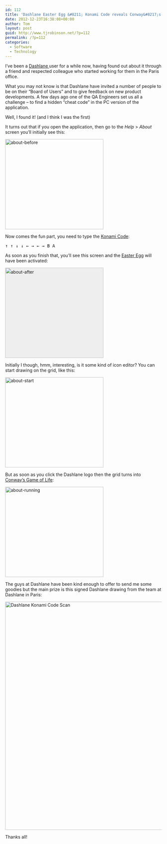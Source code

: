 ```yaml
---
id: 112
title: 'Dashlane Easter Egg &#8211; Konami Code reveals Conway&#8217;s Game of Life'
date: 2012-12-23T16:38:08+00:00
author: Tom
layout: post
guid: http://www.tjrobinson.net/?p=112
permalink: /?p=112
categories:
  - Software
  - Technology
---
```

I&#8217;ve been a <a href="https://www.dashlane.com/en/cs/3b9ade75" target="_blank">Dashlane </a>user for a while now, having found out about it through a friend and respected colleague who started working for them in the Paris office.

What you may not know is that Dashlane have invited a number of people to be on their &#8220;Board of Users&#8221; and to give feedback on new product developments. A few days ago one of the QA Engineers set us all a challenge &#8211; to find a hidden &#8220;cheat code&#8221; in the PC version of the application.

Well, I found it! (and I think I was the first)

It turns out that if you open the application, then go to the _Help_ > _About_ screen you&#8217;ll initially see this:

<a href="http://www.tjrobinson.net/?attachment_id=117" rel="attachment wp-att-117"><img class="alignnone size-full wp-image-117" alt="about-before" src="http://www.tjrobinson.net/wp-content/uploads/2012/12/about-before.png" width="316" height="289" srcset="http://www.tjrobinson.net/wp-content/uploads/2012/12/about-before.png 316w, http://www.tjrobinson.net/wp-content/uploads/2012/12/about-before-300x274.png 300w" sizes="(max-width: 316px) 100vw, 316px" /></a>

Now comes the fun part, you need to type the <a href="http://en.wikipedia.org/wiki/Konami_Code" target="_blank">Konami Code</a>:

<kbd>↑ </kbd><kbd>↑ </kbd><kbd>↓ </kbd><kbd>↓ </kbd><kbd>← </kbd><kbd>→ </kbd><kbd>← </kbd><kbd>→ </kbd><kbd>B </kbd><kbd>A</kbd>

As soon as you finish that, you&#8217;ll see this screen and the <a href="http://en.wikipedia.org/wiki/Easter_egg_(media)" target="_blank">Easter Egg</a> will have been activated:

<a style="font-style: normal; line-height: 24px; text-decoration: underline;" href="http://www.tjrobinson.net/?attachment_id=116" rel="attachment wp-att-116"><img class="alignnone size-full wp-image-116" style="border-color: #bbbbbb; background-color: #eeeeee;" alt="about-after" src="http://www.tjrobinson.net/wp-content/uploads/2012/12/about-after.png" width="316" height="289" srcset="http://www.tjrobinson.net/wp-content/uploads/2012/12/about-after.png 316w, http://www.tjrobinson.net/wp-content/uploads/2012/12/about-after-300x274.png 300w" sizes="(max-width: 316px) 100vw, 316px" /></a>

Initially I though, hmm, interesting, is it some kind of icon editor? You can start drawing on the grid, like this:

<a href="http://www.tjrobinson.net/?attachment_id=119" rel="attachment wp-att-119"><img class="alignnone size-full wp-image-119" alt="about-start" src="http://www.tjrobinson.net/wp-content/uploads/2012/12/about-start.png" width="316" height="289" srcset="http://www.tjrobinson.net/wp-content/uploads/2012/12/about-start.png 316w, http://www.tjrobinson.net/wp-content/uploads/2012/12/about-start-300x274.png 300w" sizes="(max-width: 316px) 100vw, 316px" /></a>

But as soon as you click the Dashlane logo then the grid turns into <a href="http://en.wikipedia.org/wiki/Conway's_Game_of_Life" target="_blank">Conway&#8217;s Game of Life</a>:

<a href="http://www.tjrobinson.net/?attachment_id=118" rel="attachment wp-att-118"><img class="alignnone size-full wp-image-118" alt="about-running" src="http://www.tjrobinson.net/wp-content/uploads/2012/12/about-running.png" width="316" height="289" srcset="http://www.tjrobinson.net/wp-content/uploads/2012/12/about-running.png 316w, http://www.tjrobinson.net/wp-content/uploads/2012/12/about-running-300x274.png 300w" sizes="(max-width: 316px) 100vw, 316px" /></a>

The guys at Dashlane have been kind enough to offer to send me some goodies but the main prize is this signed Dashlane drawing from the team at Dashlane in Paris:

<a href="http://www.tjrobinson.net/?attachment_id=113" rel="attachment wp-att-113"><img class="alignnone size-full wp-image-113" alt="Dashlane Konami Code Scan" src="http://www.tjrobinson.net/wp-content/uploads/2012/10/Dashlane-Konami-Code-Scan-e1356101091303.jpg" width="600" height="731" /></a>

Thanks all!